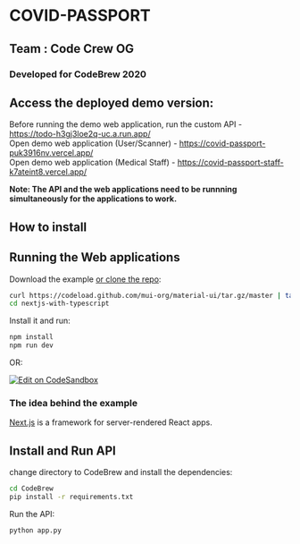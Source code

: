 # COVID-PASSPORT

## Team : Code Crew OG
### Developed for CodeBrew 2020

## Access the deployed demo version: 

Before running the demo web application, run the custom API - https://todo-h3gj3loe2q-uc.a.run.app/  
Open demo web application (User/Scanner) - https://covid-passport-puk3916nv.vercel.app/  
Open demo web application (Medical Staff) - https://covid-passport-staff-k7ateint8.vercel.app/

**Note: The API and the web applications need to be runnning simultaneously for the applications to work.**

## How to install

## Running the Web applications

Download the example [or clone the repo](https://github.com/mui-org/material-ui):

```sh
curl https://codeload.github.com/mui-org/material-ui/tar.gz/master | tar -xz --strip=2  material-ui-master/examples/nextjs-with-typescript
cd nextjs-with-typescript
```

Install it and run:

```sh
npm install
npm run dev
```

OR:

[![Edit on CodeSandbox](https://codesandbox.io/static/img/play-codesandbox.svg)](https://codesandbox.io/s/github/mui-org/material-ui/tree/master/examples/nextjs-with-typescript)

### The idea behind the example

[Next.js](https://github.com/zeit/next.js) is a framework for server-rendered React apps.

## Install and Run API

change directory to CodeBrew and install the dependencies:
```sh
cd CodeBrew
pip install -r requirements.txt
```

Run the API:
```sh
python app.py
```
